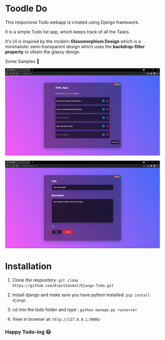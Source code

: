 # Toodle Do

This responsive Todo webapp is created using Django framework.

It is a simple Todo list app, which keeps track of all the Tasks.

It's UI is inspired by the modern **Glassmorphism Design** which
is a minimalistic semi-transparent design which uses the **backdrop-filter property**
to obtain the glassy design.

Some Samples :rocket:


![Sample1](Sample_img/img1.png)


![Sample2](Sample_img/img.png)


# Installation

1. Clone the respository: ``` git clone https://github.com/ArpitSandal/Django-Todo.git ```

2. Install django and make sure you have python installed: ``` pip install django ```

3. cd into the todo folder and type : ``` python manage.py runserver ```

4. View in browser at: ``` http://127.0.0.1:8000/ ```


### Happy Todo-ing :smiley: